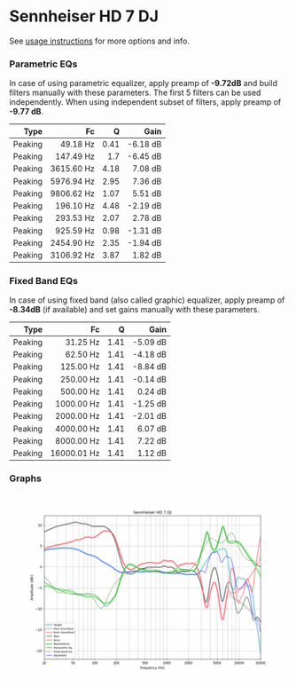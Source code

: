 # Sennheiser HD 7 DJ
See [usage instructions](https://github.com/jaakkopasanen/AutoEq#usage) for more options and info.

### Parametric EQs
In case of using parametric equalizer, apply preamp of **-9.72dB** and build filters manually
with these parameters. The first 5 filters can be used independently.
When using independent subset of filters, apply preamp of **-9.77 dB**.

| Type    | Fc         |    Q | Gain     |
|--------:|-----------:|-----:|---------:|
| Peaking | 49.18 Hz   | 0.41 | -6.18 dB |
| Peaking | 147.49 Hz  | 1.7  | -6.45 dB |
| Peaking | 3615.60 Hz | 4.18 | 7.08 dB  |
| Peaking | 5976.94 Hz | 2.95 | 7.36 dB  |
| Peaking | 9806.62 Hz | 1.07 | 5.51 dB  |
| Peaking | 196.10 Hz  | 4.48 | -2.19 dB |
| Peaking | 293.53 Hz  | 2.07 | 2.78 dB  |
| Peaking | 925.59 Hz  | 0.98 | -1.31 dB |
| Peaking | 2454.90 Hz | 2.35 | -1.94 dB |
| Peaking | 3106.92 Hz | 3.87 | 1.82 dB  |

### Fixed Band EQs
In case of using fixed band (also called graphic) equalizer, apply preamp of **-8.34dB**
(if available) and set gains manually with these parameters.

| Type    | Fc          |    Q | Gain     |
|--------:|------------:|-----:|---------:|
| Peaking | 31.25 Hz    | 1.41 | -5.09 dB |
| Peaking | 62.50 Hz    | 1.41 | -4.18 dB |
| Peaking | 125.00 Hz   | 1.41 | -8.84 dB |
| Peaking | 250.00 Hz   | 1.41 | -0.14 dB |
| Peaking | 500.00 Hz   | 1.41 | 0.24 dB  |
| Peaking | 1000.00 Hz  | 1.41 | -1.25 dB |
| Peaking | 2000.00 Hz  | 1.41 | -2.01 dB |
| Peaking | 4000.00 Hz  | 1.41 | 6.07 dB  |
| Peaking | 8000.00 Hz  | 1.41 | 7.22 dB  |
| Peaking | 16000.01 Hz | 1.41 | 1.12 dB  |

### Graphs
![](./Sennheiser%20HD%207%20DJ.png)